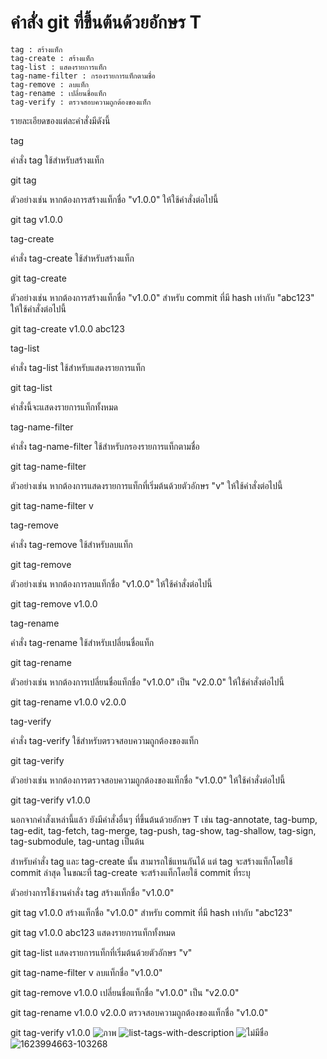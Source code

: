# คำสั่ง git ที่ขึ้นต้นด้วยอักษร T

    tag : สร้างแท็ก
    tag-create : สร้างแท็ก
    tag-list : แสดงรายการแท็ก
    tag-name-filter : กรองรายการแท็กตามชื่อ
    tag-remove : ลบแท็ก
    tag-rename : เปลี่ยนชื่อแท็ก
    tag-verify : ตรวจสอบความถูกต้องของแท็ก

รายละเอียดของแต่ละคำสั่งมีดังนี้

tag

คำสั่ง tag ใช้สำหรับสร้างแท็ก

git tag <tag-name>

ตัวอย่างเช่น หากต้องการสร้างแท็กชื่อ "v1.0.0" ให้ใช้คำสั่งต่อไปนี้

git tag v1.0.0

tag-create

คำสั่ง tag-create ใช้สำหรับสร้างแท็ก

git tag-create <tag-name> <commit-hash>

ตัวอย่างเช่น หากต้องการสร้างแท็กชื่อ "v1.0.0" สำหรับ commit ที่มี hash เท่ากับ "abc123" ให้ใช้คำสั่งต่อไปนี้

git tag-create v1.0.0 abc123

tag-list

คำสั่ง tag-list ใช้สำหรับแสดงรายการแท็ก

git tag-list

คำสั่งนี้จะแสดงรายการแท็กทั้งหมด

tag-name-filter

คำสั่ง tag-name-filter ใช้สำหรับกรองรายการแท็กตามชื่อ

git tag-name-filter <pattern>

ตัวอย่างเช่น หากต้องการแสดงรายการแท็กที่เริ่มต้นด้วยตัวอักษร "v" ให้ใช้คำสั่งต่อไปนี้

git tag-name-filter v

tag-remove

คำสั่ง tag-remove ใช้สำหรับลบแท็ก

git tag-remove <tag-name>

ตัวอย่างเช่น หากต้องการลบแท็กชื่อ "v1.0.0" ให้ใช้คำสั่งต่อไปนี้

git tag-remove v1.0.0

tag-rename

คำสั่ง tag-rename ใช้สำหรับเปลี่ยนชื่อแท็ก

git tag-rename <old-tag-name> <new-tag-name>

ตัวอย่างเช่น หากต้องการเปลี่ยนชื่อแท็กชื่อ "v1.0.0" เป็น "v2.0.0" ให้ใช้คำสั่งต่อไปนี้

git tag-rename v1.0.0 v2.0.0

tag-verify

คำสั่ง tag-verify ใช้สำหรับตรวจสอบความถูกต้องของแท็ก

git tag-verify <tag-name>

ตัวอย่างเช่น หากต้องการตรวจสอบความถูกต้องของแท็กชื่อ "v1.0.0" ให้ใช้คำสั่งต่อไปนี้

git tag-verify v1.0.0

นอกจากคำสั่งเหล่านี้แล้ว ยังมีคำสั่งอื่นๆ ที่ขึ้นต้นด้วยอักษร T เช่น tag-annotate, tag-bump, tag-edit, tag-fetch, tag-merge, tag-push, tag-show, tag-shallow, tag-sign, tag-submodule, tag-untag เป็นต้น

สำหรับคำสั่ง tag และ tag-create นั้น สามารถใช้แทนกันได้ แต่ tag จะสร้างแท็กโดยใช้ commit ล่าสุด ในขณะที่ tag-create จะสร้างแท็กโดยใช้ commit ที่ระบุ

ตัวอย่างการใช้งานคำสั่ง tag
สร้างแท็กชื่อ "v1.0.0"

git tag v1.0.0
สร้างแท็กชื่อ "v1.0.0" สำหรับ commit ที่มี hash เท่ากับ "abc123"

git tag v1.0.0 abc123
แสดงรายการแท็กทั้งหมด

git tag-list
แสดงรายการแท็กที่เริ่มต้นด้วยตัวอักษร "v"

git tag-name-filter v
ลบแท็กชื่อ "v1.0.0"

git tag-remove v1.0.0
เปลี่ยนชื่อแท็กชื่อ "v1.0.0" เป็น "v2.0.0"

git tag-rename v1.0.0 v2.0.0
ตรวจสอบความถูกต้องของแท็กชื่อ "v1.0.0"

git tag-verify v1.0.0
![ภาพ](https://github.com/AnchisaPhetnoi/Git_A-Z_Mission_65030289/assets/144197034/41bf7bc7-b72d-41f8-a34f-b67d43556165)
![list-tags-with-description](https://github.com/AnchisaPhetnoi/Git_A-Z_Mission_65030289/assets/144197034/e8a2bbeb-db20-4459-b63b-7432ee89397c)
![ไม่มีชื่อ](https://github.com/AnchisaPhetnoi/Git_A-Z_Mission_65030289/assets/144197034/1644242a-6662-454f-aa29-67863a7281fc)
![1623994663-103268](https://github.com/AnchisaPhetnoi/Git_A-Z_Mission_65030289/assets/144197034/53ccaebb-2c43-4b5a-a788-e071ef532b3b)
